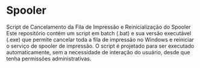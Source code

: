 # Spooler

Script de Cancelamento da Fila de Impressão e Reinicialização do Spooler
Este repositório contém um script em batch (.bat) e sua versão executável (.exe) que permite cancelar toda a fila de impressão no Windows e reiniciar o serviço de spooler de impressão. O script é projetado para ser executado automaticamente, sem a necessidade de interação do usuário, desde que tenha permissões administrativas.

